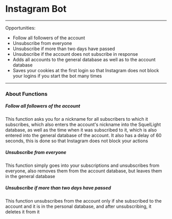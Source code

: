 # Instagram Bot

---

Opportunities:
* Follow all followers of the account
* Unsubscribe from everyone
* Unsubscribe if more than two days have passed
* Unsubscribe if the account does not subscribe in response
* Adds all accounts to the general database as well as to the account database
* Saves your cookies at the first login so that Instagram does not block your logins if you start the bot many times

---

### About Functions

##### Follow all followers of the account

This function asks you for a nickname for all subscribers to which it subscribes, which also enters the account's nickname into the SquelLight database, as well as the time when it was subscribed to it, which is also entered into the general database of the account. It also has a delay of 60 seconds, this is done so that Instagram does not block your actions

##### Unsubscribe from everyone

This function simply goes into your subscriptions and unsubscribes from everyone, also removes them from the account database, but leaves them in the general database

##### Unsubscribe if more than two days have passed

This function unsubscribes from the account only if she subscribed to the account and it is in the personal database, and after unsubscribing, it deletes it from it
